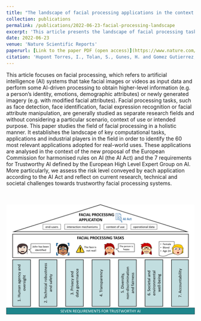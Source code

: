 ```yaml
---
title: "The landscape of facial processing applications in the context of the European AI Act and the development of trustworthy systems"
collection: publications
permalink: /publications/2022-06-23-facial-processing-landscape
excerpt: 'This article presents the landscape of facial processing tasks, systems and applications. It identifies the 60 most relevant applications adopted for real-world uses, which are analysed under the lens of the European AI Act proposal and the 7 requirements for Trustworthy AI defined by the European High Level Expert Group on AI. It also reflects on current research, technical and societal challenges towards trustworthy facial processing systems.'
date: 2022-06-23
venue: 'Nature Scientific Reports'
paperurl: [Link to the paper PDF (open access)](https://www.nature.com/articles/s41598-022-14981-6)
citation: 'Hupont Torres, I., Tolan, S., Gunes, H. and Gomez Gutierrez, E., The landscape of facial processing applications in the context of the European AI Act and the development of trustworthy systems, Nature Scientific Reports, ISSN 2045-2322, 12(1), 2022.'
---
```



This article focuses on facial processing, which refers to artificial intelligence (AI) systems that take facial images or videos as input data and perform some AI-driven processing to obtain higher-level information (e.g. a person’s identity, emotions, demographic attributes) or newly generated imagery (e.g. with modified facial attributes). Facial processing tasks, such as face detection, face identification, facial expression recognition or facial attribute manipulation, are generally studied as separate research fields and without considering a particular scenario, context of use or intended purpose. This paper studies the field of facial processing in a holistic manner. It establishes the landscape of key computational tasks, applications and industrial players in the field in order to identify the 60 most relevant applications adopted for real-world uses. These applications are analysed in the context of the new proposal of the European Commission for harmonised rules on AI (the AI Act) and the 7 requirements for Trustworthy AI defined by the European High Level Expert Group on AI. More particularly, we assess the risk level conveyed by each application according to the AI Act and reflect on current research, technical and societal challenges towards trustworthy facial processing systems.

<br> <br/><img src='/images/overview_pillars.png'>


